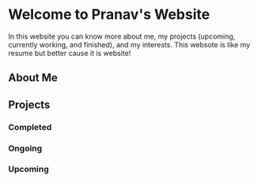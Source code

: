 # Welcome to Pranav's Website 

In this website you can know more about me, my projects (upcoming, currently working, and finished), and my interests. This websote is like my resume but better cause it is website!

## About Me

## Projects

### Completed


### Ongoing


### Upcoming
